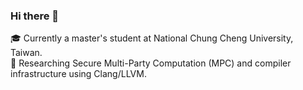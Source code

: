 ### Hi there 👋
🎓 Currently a master's student at National Chung Cheng University, Taiwan.  
🔐 Researching Secure Multi-Party Computation (MPC) and compiler infrastructure using Clang/LLVM.  

<!--
**jie151/jie151** is a ✨ _special_ ✨ repository because its `README.md` (this file) appears on your GitHub profile.

Here are some ideas to get you started:

- 🔭 I’m currently working on ...
- 🌱 I’m currently learning ...
- 👯 I’m looking to collaborate on ...
- 🤔 I’m looking for help with ...
- 💬 Ask me about ...
- 📫 How to reach me: ...
- 😄 Pronouns: ...
- ⚡ Fun fact: ...
-->
